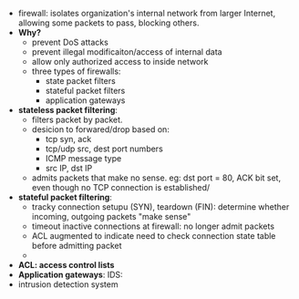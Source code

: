 - firewall: isolates organization's internal network from larger Internet, allowing some packets to pass, blocking others.
- **Why?**
	- prevent DoS attacks
	- prevent illegal modificaiton/access of internal data
	- allow only authorized access to inside network
	- three types of firewalls:
		- state packet filters
		- stateful packet filters
		- application gateways
- **stateless packet filtering**:
	- filters packet by packet. 
	- desicion to forwared/drop based on:
		- tcp syn, ack
		- tcp/udp src, dest port numbers
		- ICMP message type
		- src IP, dst IP
	- admits packets that make no sense. eg: dst port = 80, ACK bit set, even though no TCP connection is established/
- **stateful packet filtering**:
	- tracky connection setupu (SYN), teardown (FIN): determine whether incoming, outgoing packets "make sense"
	- timeout inactive connections at firewall: no longer admit packets
	- ACL augmented to indicate need to check connection state table before admitting packet
	- 
- **ACL: access control lists**
- **Application gateways**:
IDS: 
- intrusion detection system
